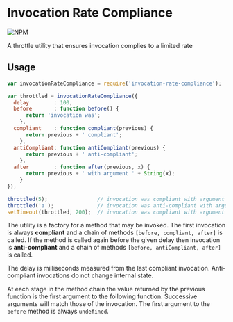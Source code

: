 # Invocation Rate Compliance

[![NPM](https://nodei.co/npm/invocation-rate-compliance.png)](http://github.com/bholloway/invocation-rate-compliance)

A throttle utility that ensures invocation complies to a limited rate

## Usage

```javascript
var invocationRateCompliance = require('invocation-rate-compliance');

var throttled = invocationRateCompliance({
  delay        : 100,
  before       : function before() {
      return 'invocation was';
    },
  compliant    : function compliant(previous) {
      return previous + ' compliant';
    },
  antiCompliant: function antiCompliant(previous) {
      return previous + ' anti-compliant';
    },
  after        : function after(previous, x) {
      return previous + ' with argument ' + String(x);
    }
});

throttled(5);                // invocation was compliant with argument 5
throttled('a');              // invocation was anti-compliant with argument a
setTimeout(throttled, 200);  // invocation was compliant with argument undefined

```

The utility is a factory for a method that may be invoked. The first invocation is always **compliant** and a chain of methods `[before, compliant, after]` is called. If the method is called again before the given delay then invocation is **anti-compliant** and a chain of methods `[before, antiCompliant, after]` is called.

The delay is milliseconds measured from the last compliant invocation. Anti-compliant invocations do not change internal state.

At each stage in the method chain the value returned by the previous function is the first argument to the following function. Successive arguments will match those of the invocation. The first argument to the `before` method is always `undefined`.